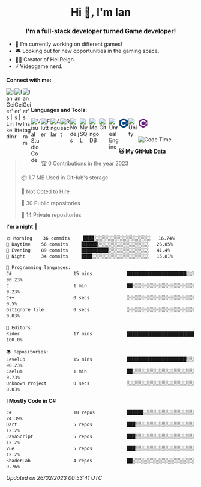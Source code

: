 <h1 align="center">Hi 👋, I'm Ian</h1>
<h3 align="center">I'm a full-stack developer turned Game developer!</h3>

- 🔭 I’m currently working on different games!
- 🎮 Looking out for new opportunities in the gaming space.
- 👨‍💻 Creator of HellReign.
- ⚡ Videogame nerd.

**Connect with me:**

<!-- [<img align="left" alt="" width="22px" src="https://raw.githubusercontent.com/iconic/open-iconic/master/svg/globe.svg" />][website] -->
[<img align="left" alt="Ian Geier's  | LinkedIn" width="22px" src="https://www.vectorlogo.zone/logos/linkedin/linkedin-icon.svg" />][linkedin]
[<img align="left" alt="Ian Geier's | Twitter" width="22px" src="https://www.vectorlogo.zone/logos/twitter/twitter-icon.svg" />][twitter]
[<img align="left" alt="Ian Geier's | Instagram" width="22px" src="https://www.vectorlogo.zone/logos/instagram/instagram-icon.svg" />][instagram]

<br />
<br />

**Languages and Tools:**

[<img align="left" alt="Visual Studio Code" width="26px" src="https://www.vectorlogo.zone/logos/visualstudio_code/visualstudio_code-icon.svg" />][vscode]
[<img align="left" alt="Flutter" width="26px" src="https://www.vectorlogo.zone/logos/flutterio/flutterio-icon.svg" />][flutter]
[<img align="left" alt="Angular" width="26px" src="https://www.vectorlogo.zone/logos/angular/angular-icon.svg" />][angular]
[<img align="left" alt="React" width="26px" src="https://www.vectorlogo.zone/logos/reactjs/reactjs-icon.svg" />][react]
[<img align="left" alt="Node.js" width="26px" src="https://www.vectorlogo.zone/logos/nodejs/nodejs-icon.svg" />][node]
[<img align="left" alt="MySQL" width="26px" src="https://www.vectorlogo.zone/logos/mysql/mysql-icon.svg" />][mysql]
[<img align="left" alt="MongoDB" width="26px" src="https://www.vectorlogo.zone/logos/mongodb/mongodb-icon.svg" />][mongodb]
[<img align="left" alt="Git" width="26px" src="https://www.vectorlogo.zone/logos/git-scm/git-scm-icon.svg" />][git]
[<img align="left" alt="Unreal Engine" width="26px" src="https://cdn.jsdelivr.net/npm/simple-icons@v3/icons/unrealengine.svg" />][unrealengine]
[<img align="left" alt="Unity" width="26px" src="https://github.com/devicons/devicon/blob/master/icons/cplusplus/cplusplus-plain.svg" />][cplusplus]
[<img align="left" alt="Unity" width="26px" src="https://www.vectorlogo.zone/logos/unity3d/unity3d-icon.svg" />][unity]
[<img align="left" alt="Unity" width="26px" src="https://github.com/devicons/devicon/blob/master/icons/csharp/csharp-plain.svg" />][csharp]

<br />
<br />

<!--START_SECTION:waka-->
![Code Time](http://img.shields.io/badge/Code%20Time-114%20hrs%2051%20mins-blue)

**🐱 My GitHub Data** 

> 🏆 0 Contributions in the year 2023
 > 
> 📦 1.7 MB Used in GitHub's storage 
 > 
> 🚫 Not Opted to Hire
 > 
> 📜 30 Public repositories 
 > 
> 🔑 14 Private repositories  
 > 
**I'm a night 🦉** 

```text
🌞 Morning    36 commits     ████░░░░░░░░░░░░░░░░░░░░░   16.74% 
🌆 Daytime    56 commits     ██████░░░░░░░░░░░░░░░░░░░   26.05% 
🌃 Evening    89 commits     ██████████░░░░░░░░░░░░░░░   41.4% 
🌙 Night      34 commits     ████░░░░░░░░░░░░░░░░░░░░░   15.81%

```


```text
💬 Programming languages: 
C#                       15 mins             ██████████████████████░░░   90.23% 
C                        1 min               ██░░░░░░░░░░░░░░░░░░░░░░░   9.23% 
C++                      0 secs              ░░░░░░░░░░░░░░░░░░░░░░░░░   0.5% 
GitIgnore file           0 secs              ░░░░░░░░░░░░░░░░░░░░░░░░░   0.03%

📝 Editors: 
Rider                    17 mins             █████████████████████████   100.0%

📚 Repositories: 
LevelUp                  15 mins             ██████████████████████░░░   90.23% 
Caelum                   1 min               ██░░░░░░░░░░░░░░░░░░░░░░░   9.73% 
Unknown Project          0 secs              ░░░░░░░░░░░░░░░░░░░░░░░░░   0.03%

```

**I Mostly Code in C#** 

```text
C#                       10 repos            ██████░░░░░░░░░░░░░░░░░░░   24.39% 
Dart                     5 repos             ███░░░░░░░░░░░░░░░░░░░░░░   12.2% 
JavaScript               5 repos             ███░░░░░░░░░░░░░░░░░░░░░░   12.2% 
Vue                      5 repos             ███░░░░░░░░░░░░░░░░░░░░░░   12.2% 
ShaderLab                4 repos             ██░░░░░░░░░░░░░░░░░░░░░░░   9.76%

```



 *Updated on 26/02/2023 00:53:41 UTC*
<!--END_SECTION:waka-->

<!--[![My stats](https://github-readme-stats.vercel.app/api?username=novvan&show_icons=true&hide_border=true&count_private=true)](https://github.com/novvan) [![Top Langs](https://github-readme-stats.vercel.app/api/top-langs/?username=novvan&layout=compact&hide_border=true)](https://github.com/novvan)-->


<!-- [website]:  -->
[twitter]: https://twitter.com/iangeier
[instagram]: https://instagram.com/iangeier
[linkedin]: https://linkedin.com/in/iangeier
[vscode]: https://code.visualstudio.com/
[angular]: https://angular.io/
[react]: https://reactjs.org/
[node]: https://nodejs.org/
[mysql]: https://www.mysql.com/
[mongodb]: https://www.mongodb.com/
[git]: https://git-scm.com/
[flutter]: https://flutter.dev/
[unity]: https://unity.com/
[unrealengine]: https://www.unrealengine.com/en-US/
[csharp]: https://docs.microsoft.com/en-us/dotnet/csharp/programming-guide/
[cplusplus]: https://docs.microsoft.com/en-us/cpp/?view=vs-2019
